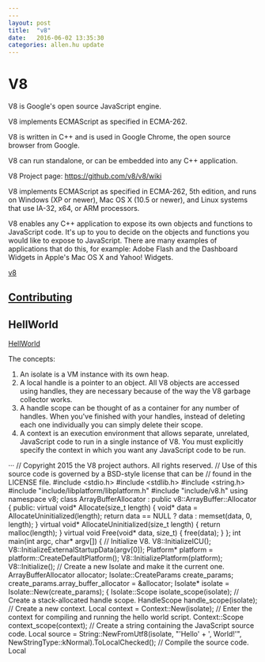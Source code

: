 ```yaml
---
---
layout: post
title:  "v8"
date:   2016-06-02 13:35:30
categories: allen.hu update
---
```


#  V8

V8 is Google's open source JavaScript engine.

V8 implements ECMAScript as specified in ECMA-262.

V8 is written in C++ and is used in Google Chrome, the open source browser from Google.

V8 can run standalone, or can be embedded into any C++ application.

V8 Project page: https://github.com/v8/v8/wiki

V8 implements ECMAScript as specified in ECMA-262, 5th edition, and runs on Windows (XP or newer), Mac OS X (10.5 or newer), and Linux systems that use IA-32, x64, or ARM processors.

V8 enables any C++ application to expose its own objects and functions to JavaScript code. It's up to you to decide on the objects and functions you would like to expose to JavaScript. There are many examples of applications that do this, for example: Adobe Flash and the Dashboard Widgets in Apple's Mac OS X and Yahoo! Widgets.



[v8]()



## [Contributing](https://github.com/v8/v8/wiki/Contributing)


## HellWorld

[HellWorld](https://github.com/v8/v8/wiki/Getting%20Started%20with%20Embedding)

The concepts:
1. An isolate is a VM instance with its own heap.
2. A local handle is a pointer to an object. All V8 objects are accessed using handles, they are necessary because of the way the V8 garbage collector works.
3. A handle scope can be thought of as a container for any number of handles. When you've finished with your handles, instead of deleting each one individually you can simply delete their scope.
4. A context is an execution environment that allows separate, unrelated, JavaScript code to run in a single instance of V8. You must explicitly specify the context in which you want any JavaScript code to be run.

···
// Copyright 2015 the V8 project authors. All rights reserved.
// Use of this source code is governed by a BSD-style license that can be
// found in the LICENSE file.
#include <stdio.h>
#include <stdlib.h>
#include <string.h>
#include "include/libplatform/libplatform.h"
#include "include/v8.h"
using namespace v8;
class ArrayBufferAllocator : public v8::ArrayBuffer::Allocator {
 public:
  virtual void* Allocate(size_t length) {
    void* data = AllocateUninitialized(length);
    return data == NULL ? data : memset(data, 0, length);
  }
  virtual void* AllocateUninitialized(size_t length) { return malloc(length); }
  virtual void Free(void* data, size_t) { free(data); }
};
int main(int argc, char* argv[]) {
  // Initialize V8.
  V8::InitializeICU();
  V8::InitializeExternalStartupData(argv[0]);
  Platform* platform = platform::CreateDefaultPlatform();
  V8::InitializePlatform(platform);
  V8::Initialize();
  // Create a new Isolate and make it the current one.
  ArrayBufferAllocator allocator;
  Isolate::CreateParams create_params;
  create_params.array_buffer_allocator = &allocator;
  Isolate* isolate = Isolate::New(create_params);
  {
    Isolate::Scope isolate_scope(isolate);
    // Create a stack-allocated handle scope.
    HandleScope handle_scope(isolate);
    // Create a new context.
    Local<Context> context = Context::New(isolate);
    // Enter the context for compiling and running the hello world script.
    Context::Scope context_scope(context);
    // Create a string containing the JavaScript source code.
    Local<String> source =
        String::NewFromUtf8(isolate, "'Hello' + ', World!'",
                            NewStringType::kNormal).ToLocalChecked();
    // Compile the source code.
    Local<Script> script = Script::Compile(context, source).ToLocalChecked();
    // Run the script to get the result.
    Local<Value> result = script->Run(context).ToLocalChecked();
    // Convert the result to an UTF8 string and print it.
    String::Utf8Value utf8(result);
    printf("%s\n", *utf8);
  }
  // Dispose the isolate and tear down V8.
  isolate->Dispose();
  V8::Dispose();
  V8::ShutdownPlatform();
  delete platform;
  return 0;
}
···


Run the Example


g++ -I. hello_world.cpp -o hello_world -Wl,--start-group out/x64.release/obj.target/{tools/gyp/libv8_{base,libbase,external_snapshot,libplatform},third_party/icu/libicu{uc,i18n,data}}.a -Wl,--end-group -lrt -ldl -pthread -std=c++0x

## Embedder's Guide

[Embedder's Guide](https://github.com/v8/v8/wiki/Embedder's%20Guide)

The V8 API provides functions for compiling and executing scripts, accessing C++ methods and data structures, handling errors, and enabling security checks. Your application can use V8 just like any other C++ library. Your C++ code accesses V8 through the V8 API by including the header include/v8.h.


* g++ -I. hello.cc -o hello_world -Wl,--start-group ../../out/Release/obj.target{/deps/v8/tools/gyp/libv8_{base,libbase,libplatform},/tools/icu/libicu{stubdata,ucx,i18n,data}}.a -Wl,--end-group -lrt -ldl -pthread -std=c++0x

* g++ -I. hello.cc -o hello_world -Wl,--start-group ../../out/Release/lib{openssl,v8_libbase,zlib,icui18n,icudata,cares,v8_libplatform,v8_base,gtest,icutools,http_parser,icustubdata,uv,v8_nosnapshot,v8_snapshot,icuucx}.a -Wl,--end-group -lrt -ldl -pthread -std=c++0x

This document is intended for C++ programmers who want to embed the V8 JavaScript engine within a C++ application. It will help you to make your own application's C++ objects and methods available to JavaScript, and to make JavaScript objects and functions available to your C++ application.

### Handles and Garbage Collection

A handle provides a reference to a JavaScript object's location in the heap. The V8 garbage collector reclaims memory used by objects that can no longer again be accessed. During the garbage collection process the garbage collector often moves objects to different locations in the heap. When the garbage collector moves an object the garbage collector also updates all handles that refer to the object with the object's new location.

There are several types of handles:

* Local handles are held on a stack and are deleted when the appropriate destructor is called. These handles' lifetime is determined by a handle scope, which is often created at the beginning of a function call. When the handle scope is deleted, the garbage collector is free to deallocate those objects previously referenced by handles in the handle scope, provided they are no longer accessible from JavaScript or other handles. This type of handle is used in the example in Getting Started.

Local handles have the class Local<SomeType>.

* Persistent handles provide a reference to a heap-allocated JavaScript Object, just like a local handle. There are two flavors, which differ in the lifetime management of the reference they handle. Use a persistent handle when you need to keep a reference to an object for more than one function call, or when handle lifetimes do not correspond to C++ scopes. Google Chrome, for example, uses persistent handles to refer to Document Object Model (DOM) nodes. A persistent handle can be made weak, using PersistentBase::SetWeak, to trigger a callback from the garbage collector when the only references to an object are from weak persistent handles.

A UniquePersistent<SomeType> handle relies on C++ constructors and destructors to manage the lifetime of the underlying object.
A Persistent<SomeType> can be constructed with its constructor, but must be explicitly cleared with Persistent::Reset.

* There are other types of handles which are rarely used, that we will only briefly mention her

Eternal is a persistent handle for JavaScript objects that are expected to never be deleted. It is cheaper to use because it relieves the garbage collector from determining the liveness of that object.
Both Persistent and UniquePersistent cannot be copied, which makes them unsuitable as values with pre-C++11 standard library containers. PersistentValueMap and PersistentValueVector provide container classes for persistent values, with map and vector-like semantics. C++11 embedders do not require these, since C++11 move semantics solve the underlying problem.

It is important to be aware of one common pitfall with this model: you cannot return a local handle directly from a function that declares a handle scope. If you do the local handle you're trying to return will end up being deleted by the handle scope's destructor immediately before the function returns. The proper way to return a local handle is construct an EscapableHandleScope instead of a HandleScope and to call the Escape method on the handle scope, passing in the handle whose value you want to return. Here's an example of how that works in practice:

```
// This function returns a new array with three elements, x, y, and z.
Local<Array> NewPointArray(int x, int y, int z) {
  v8::Isolate* isolate = v8::Isolate::GetCurrent();

  // We will be creating temporary handles so we use a handle scope.
  EscapableHandleScope handle_scope(isolate);

  // Create a new empty array.
  Local<Array> array = Array::New(isolate, 3);

  // Return an empty result if there was an error creating the array.
  if (array.IsEmpty())
    return Local<Array>();

  // Fill out the values
  array->Set(0, Integer::New(isolate, x));
  array->Set(1, Integer::New(isolate, y));
  array->Set(2, Integer::New(isolate, z));

  // Return the value through Escape.
  return handle_scope.Escape(array);
}

```

### Context

In V8, a context is an execution environment that allows separate, unrelated, JavaScript applications to run in a single instance of V8. You must explicitly specify the context in which you want any JavaScript code to be run.


## V8 public API compatibility

V8 public API (basically the files under include/ directory) may change over time. New types/methods may be added without breaking existing functionality. When we decide that want to drop some existing class/methods, we first mark it with V8_DEPRECATED macro which will cause compile time warnings when the deprecated methods are called by the embedder. We keep deprecated method for one branch and then remove it. E.g. if v8::CpuProfiler::FindCpuProfile was plain non deprecated in 3.17 branch, marked as V8_DEPRECATED in 3.18, it may well be removed in 3.19 branch.

In terms of CPU time and memory, it might seem an expensive operation to create a new execution context given the number of built-in objects that must be built. However, V8's extensive caching ensures that, while the first context you create is somewhat expensive, subsequent contexts are much cheaper. This is because the first context needs to create the built-in objects and parse the built-in JavaScript code while subsequent contexts only have to create the built-in objects for their context. With the V8 snapshot feature (activated with build option snapshot=yes, which is the default) the time spent creating the first context will be highly optimized as a snapshot includes a serialized heap which contains already compiled code for the built-in JavaScript code. Along with garbage collection, V8's extensive caching is also key to V8's performance, for more information see V8 Design Elements.

### Template

A template is a blueprint for JavaScript functions and objects in a context. You can use a template to wrap C++ functions and data structures within JavaScript objects so that they can be manipulated by JavaScript scripts. For example, Google Chrome uses templates to wrap C++ DOM nodes as JavaScript objects and to install functions in the global namespace. You can create a set of templates and then use the same ones for every new context you make. You can have as many templates as you require. However you can only have one instance of any template in any given context.

There are two types of templates:

* Function templates

A function template is the blueprint for a single function. You create a JavaScript instance of the template by calling the template's GetFunction method from within the context in which you wish to instantiate the JavaScript function. You can also associate a C++ callback with a function template which is called when the JavaScript function instance is invoked.

* Object templates

Each function template has an associated object template. This is used to configure objects created with this function as their constructor. You can associate two types of C++ callbacks with object templates:

accessor callbacks are invoked when a specific object property is accessed by a script
interceptor callbacks are invoked when any object property is accessed by a script Accessors and interceptors are discussed later in this document.

```
// Create a template for the global object and set the
// built-in global functions.
Local<ObjectTemplate> global = ObjectTemplate::New(isolate);
global->Set(String::NewFromUtf8(isolate, "log"), FunctionTemplate::New(isolate, LogCallback));

// Each processor gets its own context so different processors
// do not affect each other.
Persistent<Context> context = Context::New(isolate, NULL, global);
```

### Ａccessors

An accessor is a C++ callback that calculates and returns a value when an object property is accessed by a JavaScript script.

* Accessing Static Global Variables

Let's say there are two C++ integer variables, x and y that are to be made available to JavaScript as global variables within a context. To do this, you need to call C++ accessor functions whenever a script reads or writes those variables. These accessor functions convert a C++ integer to a JavaScript integer using Integer::New, and convert a JavaScript integer to a C++ integer using Int32Value. An example is provided below:

```
void XGetter(Local<String> property,
              const PropertyCallbackInfo<Value>& info) {
  info.GetReturnValue().Set(x);
}

void XSetter(Local<String> property, Local<Value> value,
             const PropertyCallbackInfo<Value>& info) {
  x = value->Int32Value();
}

// YGetter/YSetter are so similar they are omitted for brevity

Local<ObjectTemplate> global_templ = ObjectTemplate::New(isolate);
global_templ->SetAccessor(String::NewFromUtf8(isolate, "x"), XGetter, XSetter);
global_templ->SetAccessor(String::NewFromUtf8(isolate, "y"), YGetter, YSetter);
Persistent<Context> context = Context::New(isolate, NULL, global_templ);

```

Note that the object template in the code above is created at the same time as the context. The template could have been created in advance and then used for any number of contexts.

#### Accessing Dynamic Variables

### Interceptors

You can also specify a callback for whenever a script accesses any object property. These are called interceptors. For efficiency, there are two types of interceptors:


## Releease Process


The V8 release process is tightly connected to Chrome's. The V8 team is using all four Chrome release channels to push new versions to the users.

If you want to look up what V8 version is in a Chrome release you can check OmahaProxy. For each Chrome release a separate branch is created in the V8 repository to make the trace-back easier e.g. for Chrome 45.0.2413.0.

[OmahaProx](https://omahaproxy.appspot.com/)

## Security Model

Same origin policy , All three must match for two webpages to be considered to have the same origin.

You can optionally specify a security token with SetSecurityToken when you set up a context. If you do not specify a security token V8 will automatically generate one for the context you are creating.

You can optionally specify a security token with SetSecurityToken when you set up a context. If you do not specify a security token V8 will automatically generate one for the context you are creating.

### Exceptions


V8 will throw an exception if an error occurs - for example, when a script or function attempts to read a property that does not exist, or if a function is called that is not a function.

V8 returns an empty handle if an operation did not succeed. It is therefore important that your code checks a return value is not an empty handle before continuing execution. Check for an empty handle with the Local class's public member function IsEmpty().

You can catch exceptions with TryCatch, for example:

```
TryCatch trycatch(isolate);
Local<Value> v = script->Run();
if (v.IsEmpty()) {
  Local<Value> exception = trycatch.Exception();
  String::Utf8Value exception_str(exception);
  printf("Exception: %s\n", *exception_str);
  // ...
}
```

If the value returned is an empty handle, and you do not have a TryCatch in place, your code must bail out. If you do have a TryCatch the exception is caught and your code is allowed to continue processing.


###  Inheritance

JavaScript is a class-free, object-oriented language, and as such, it uses prototypal inheritance instead of classical inheritance. This can be puzzling to programmers trained in conventional object-oriented languages like C++ and Java.

Class-based object-oriented languages, such as Java and C++, are founded on the concept of two distinct entities: classes and instances. JavaScript is a prototype-based language and so does not make this distinction: it simply has objects. JavaScript does not natively support the declaration of class hierarchies; however, JavaScript's prototype mechanism simplifies the process of adding custom properties and methods to all instances of an object. In JavaScript, you can add custom properties to objects. For example:

```
// Create an object "bicycle"
function bicycle(){
}
// Create an instance of bicycle called roadbike
var roadbike = new bicycle()
// Define a custom property, wheels, on roadbike
roadbike.wheels = 2
```

A custom property added this way only exists for that instance of the object. If we create another instance of bicycle(), called mountainbike for example, mountainbike.wheels would return undefined unless the wheels property is explicitly added.

Sometimes this is exactly what is required, at other times it would be helpful to add the custom property to all instances of an object - all bicycles have wheels after all. This is where the prototype object of JavaScript is very useful. To use the prototype object, reference the keyword prototype on the object before adding the custom property to it as follows:

```
// First, create the "bicycle" object
function bicycle(){
}
// Assign the wheels property to the object's prototype
bicycle.prototype.wheels = 2
```

All instances of bicycle() will now have the wheels property prebuilt into them.

The same approach is used in V8 with templates. Each FunctionTemplate has a PrototypeTemplate method which gives a template for the function's prototype. You can set properties, and associate C++ functions with those properties, on a PrototypeTemplate which will then be present on all instances of the corresponding FunctionTemplate. For example:

```
Local<FunctionTemplate> biketemplate = FunctionTemplate::New(isolate);
biketemplate->PrototypeTemplate().Set(
    String::NewFromUtf8(isolate, "wheels"),
    FunctionTemplate::New(isolate, MyWheelsMethodCallback)->GetFunction();
)
```

This causes all instances of biketemplate to have a wheels method in their prototype chain which, when called, causes the C++ function MyWheelsMethodCallback to be called.

V8's FunctionTemplate class provides the public member function Inherit() which you can call when you want a function template to inherit from another function template, as follows:

```
void Inherit(Local<FunctionTemplate> parent);
```

## Design Elements

There are three key areas to V8's performance:

1. Fast Property Access
2. Dynamic Machine Code Generation
3. Efficient Garbage Collection

###  Fast Property Access

JavaScript is a dynamic programming language: properties can be added to, and deleted from, objects on the fly. This means an object's properties are likely to change. Most JavaScript engines use a dictionary-like data structure as storage for object properties - each property access requires a dynamic lookup to resolve the property's location in memory. This approach makes accessing properties in JavaScript typically much slower than accessing instance variables in programming languages like Java and Smalltalk. In these languages, instance variables are located at fixed offsets determined by the compiler due to the fixed object layout defined by the object's class. Access is simply a matter of a memory load or store, often requiring only a single instruction.

To reduce the time required to access JavaScript properties, V8 does not use dynamic lookup to access properties. Instead, V8 dynamically creates hidden classes behind the scenes. This basic idea is not new - the prototype-based programming language Self used maps to do something similar. (See for example, An Efficient Implementation of Self, a Dynamically-Typed Object-Oriented Language Based on Prototypes). In V8, an object changes its hidden class when a new property is added.


Even though JavaScript is more dynamic than most object oriented languages, the runtime behavior of most JavaScript programs results in a high degree of structure-sharing using the above approach. There are two advantages to using hidden classes: property access does not require a dictionary lookup, and they enable V8 to use the classic class-based optimization, inline caching. For more on inline caching see Efficient Implementation of the Smalltalk-80 System

### Dynamic Machine Code Generation

V8 compiles JavaScript source code directly into machine code when it is first executed. There are no intermediate byte codes, no interpreter. Property access is handled by inline cache code that may be patched with other machine instructions as V8 executes.

During initial execution of the code for accessing a property of a given object, V8 determines the object's current hidden class. V8 optimizes property access by predicting that this class will also be used for all future objects accessed in the same section of code and uses the information in the class to patch the inline cache code to use the hidden class. If V8 has predicted correctly the property's value is assigned (or fetched) in a single operation. If the prediction is incorrect, V8 patches the code to remove the optimisation.

If the object's hidden class does not match the cached hidden class, execution jumps to the V8 runtime system that handles inline cache misses and patches the inline cache code. If there is a match, which is the common case, the value of the x property is simply retrieved.

When there are many objects with the same hidden class the same benefits are obtained as for most static languages. The combination of using hidden classes to access properties with inline caching and machine code generation optimises for cases where the same type of object is frequently created and accessed in a similar way. This greatly improves the speed at which most JavaScript code can be executed.

Hidden Class was cached,

### Efficient Garbage Collection

V8 reclaims memory used by objects that are no longer required in a process known as garbage collection. To ensure fast object allocation, short garbage collection pauses, and no memory fragmentation V8 employs a stop-the-world, generational, accurate, garbage collector. This means that V8:

stops program execution when performing a garbage collection cycle.
processes only part of the object heap in most garbage collection cycles. This minimizes the impact of stopping the application.
always knows exactly where all objects and pointers are in memory. This avoids falsely identifying objects as pointers which can result in memory leaks.
In V8, the object heap is segmented into two parts: new space where objects are created, and old space to which objects surviving a garbage collection cycle are promoted. If an object is moved in a garbage collection cycle, V8 updates all pointers to the object.

## D8 on Android

[D8 on Android](https://github.com/v8/v8/wiki/D8%20on%20Android)

## Contributing

### Code of conduct

### Committer's responsibility

### Testing

V8 includes a test framework that allows you to test the engine. The framework lets you run both our own test suites that are included with the source code and others, currently only the Mozilla tests.

Running the V8 tests

Before you run the tests, you will have to build V8 with GYP using the instructions here

You can append .check to any build target to have tests run for it, e.g.

make ia32.release.check
make ia32.check
make release.check
make check # builds and tests everything (no dot before "check"!)
Before submitting patches, you should always run the quickcheck target, which builds a fast debug build and runs only the most relevant tests:

make quickcheck
You can also run tests manually:

tools/run-tests.py --arch-and-mode=ia32.release [--outdir=foo]
Or you can run individual tests:

tools/run-tests.py --arch=ia32 cctest/test-heap/SymbolTable mjsunit/delete-in-eval
Run the script with --help to find out about its other options, --outdir defaults to out. Also note that using the cctest binary to run multiple tests in one process is not supported.

Running the Mozilla and Test262 tests

The V8 test framework comes with support for running the Mozilla as well as the Test262 test suite. To download the test suites and then run them for the first time, do the following:

tools/run-tests.py --download-data mozilla
tools/run-tests.py --download-data test262
To run the tests subsequently, you may omit the flag that downloads the test suite:

tools/run-tests.py mozilla
tools/run-tests.py test262
Note that V8 fails a number of Mozilla tests because they require Firefox-specific extensions.

Running the WebKit tests

Sometimes all of the above tests pass but WebKit build bots fail. To make sure WebKit tests pass run:

tools/run-tests.py --progress=verbose --outdir=out --arch=ia32 --mode=release webkit --timeout=200
Replace --arch and other parameters with values that match your build options.

### Release Process

 [v8.git](https://chromium.googlesource.com/v8/v8.git/+/roll)

### Merging & Patching

### How to get an issue triaged

### Cpp Style guilde

[Coding Style](https://www.chromium.org/developers/coding-style)
[Google C++ Style Guide](https://google.github.io/styleguide/cppguide.html)

### Handling of Ports

### Debugging Protocol

### Stack Trace API

Basic stack traces, By default , almost all errors thrown by V8 have a `stack` property that holds the topmost 10 stack frames.

```
Error.stackTraceLimit = 0
```
Setting it to 0 will disable stack trace collection.

Stack trace collection for custom exceptions

```
Error.captureStackTrace(error, constructorOpt)
Error.prepareStackTrace(error, structuredStackTrace)

```

### ARM Debugging

### GDB JIT Interface

### V8 Profiler


[V8 Profiler](https://github.com/v8/v8/wiki/V8%20Profiler)
V8 has built-in sample based profiling. Profiling is turned off by default, but can be enabled via the --prof command line option. The sampler records stacks of both JavaScript and C/C++ code.

* Snapshot-based VM build and builtins reporting

When a snapshot-based VM build is being used, code objects from a snapshot that don't correspond to functions are reported with generic names like "A builtin from the snapshot", because their real names are not stored in the snapshot. To see the names the following steps must be taken:

--log-snapshot-positions flag must be passed to VM (along with --prof); this way, for deserialized objects the (memory address, snapshot offset) pairs are being emitted into profiler log;

--snapshot-log=<log file from mksnapshot> flag must be passed to the tick processor script; a log file from the mksnapshot program (a snapshot log) contains address-offset pairs for serialized objects, and their names; using the snapshot log, names can be mapped onto deserialized objects during profiler log processing; the snapshot log file is called snapshot.log and resides alongside with V8's compiled files.

An example of usage:

```
out/ia32.release/d8 --prof --log-snapshot-positions script.js
tools/linux-tick-processor --snapshot-log=out/ia32.release/obj.target/v8_snapshot/geni/snapshot.log v8.log
```

* Programmatic Control of Profilling

If you would like to control in your application when profile samples are collected, you can do so.

First you'll probably want to use the --noprof-auto command line switch which prevents the profiler from automatically starting to record profile ticks.

Profile ticks will not be recorded until your application specifically invokes these APIs:

```
V8::ResumeProfiler() - start/resume collection of data
V8::PauseProfiler() - pause collection of data
```

* Timeline plot

To create a timeline plot, run V8 as described above, with the option --log-timer-events additional to --prof:

### Using V8's Internal Profiler

### Profiling Chromium with v8

### Embedder's Guide

### Runtime functions

Much of the JavaScript library is implemented in JavaScript code itself, using a minimal set of C++ runtime functions callable from JavaScript. Some of these are called using names that start with %, and using the flag "--allow-natives-syntax". Others are only called by code generated by the code generators, and are not visible in JS, even using the % syntax.

### i18n support

ECMAScript 402
V8 optionally implements the ECMAScript 402 API. The API is enabled by default, but can be turned off at compile time.

Prerequisites

The i18n implementation adds a dependency on ICU. If you run

make dependencies
a suitable version of ICU is checked out into third_party/icu.

Alternative ICU checkout

You can check out the ICU sources at a different location and define the gyp variable icu_gyp_path to point at the icu.gyp file.

System ICU

Last but not least, you can compile V8 against a version of ICU installed in your system. To do so, specify the gyp variable use_system_icu=1. If you also have want_separate_host_toolset enabled, the bundled ICU will still be compiled to generate the V8 snapshot. The system ICU will only be used for the target architecture.

Embedding V8

If you embed V8 in your application, but your application itself doesn't use ICU, you will need to initialize ICU before calling into V8 by executing:

v8::V8::InitializeICU();
It is safe to invoke this method if ICU was not compiled in, then it does nothing.

Compiling without i18n support

To build V8 without i18n support use

make i18nsupport=off native

### Strong Mode  & SoundScript

Typescript

[Typescript](http://www.typescriptlang.org/)

### Interpreter

[Interpreter](https://docs.google.com/document/d/11T2CRex9hXxoJwbYqVQ32yIPMh0uouUZLdyrtmMoL44/edit?ts=56f27d9d&pref=2&pli=1#heading=h.eu9pshacclpj)

### TurbonFan

[TurbonFan](https://github.com/v8/v8/wiki/TurboFan)


## V8 API Changes

[V8 API Changes](https://docs.google.com/document/d/1g8JFi8T_oAE_7uAri7Njtig7fKaPDfotU6huOa1alds/edit?pref=2&pli=1)

## Building with Gyp

[Building with Gyp](https://github.com/v8/v8/wiki/Building%20with%20Gyp)

Build issues? File a bug at [issues](code.google.com/p/v8/issues) or ask for help on v8-users@googlegroups.com


GCC + make

Requires GNU make 3.81 or later. Should work with any GCC >= 4.8 or any recent clang (3.5 highly recommended).

The top-level Makefile defines a number of targets for each target architecture (ia32, x64, arm, arm64) and mode (debug, optdebug, or release). So your basic command for building is:

make ia32.release

Optional parameters:
-j:    distcc   -j100
OUTDIR=foo defautl to ./out/.
library=shared or component=shared_library   libv8.so
some_version=1.2.3,  libv8.so.1.2.3
console=readline
snapshot=off
gdbjit=on
liveobjectlist=on enables the Live Object List feature.
debuggersupport=off disables the javascript debugger.
werror=no


## Install depot_tools

$ git clone https://chromium.googlesource.com/chromium/tools/depot_tools.git

Add depot_tools to your PATH:
$ export PATH=`pwd`/depot_tools:"$PATH"

* Fetching all branches


For fetching all branches, add the following into your remote configuration in .git/config:

    fetch = +refs/branch-heads/*:refs/remotes/branch-heads/*
    fetch = +refs/tags/*:refs/tags/*
